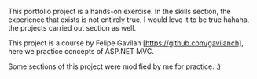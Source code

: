 This portfolio project is a hands-on exercise. In the skills section,
the experience that exists is not entirely true, I would love it to be true hahaha, 
the projects carried out section as well.

This project is a course by Felipe Gavílan [https://github.com/gavilanch],
here we practice concepts of ASP.NET MVC.

Some sections of this project were modified by me for practice. :)
